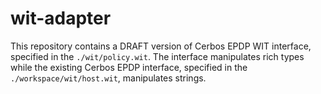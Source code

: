 # wit-adapter

This repository contains a DRAFT version of Cerbos EPDP WIT interface, specified in the `./wit/policy.wit`.
The interface manipulates rich types while the existing Cerbos EPDP interface, specified in the `./workspace/wit/host.wit`, manipulates strings.
